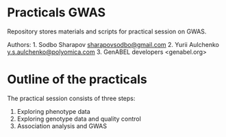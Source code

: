 # Practicals GWAS

Repository stores materials and scripts for practical session on GWAS.

Authors:
	1. Sodbo Sharapov <sharapovsodbo@gmail.com>
	2. Yurii Aulchenko <y.s.aulchenko@polyomica.com>
	3. GenABEL developers <genabel.org>

# Outline of the practicals

The practical session consists of three steps:

 1. Exploring phenotype data
 2. Exploring genotype data and quality control
 4. Association analysis and GWAS
